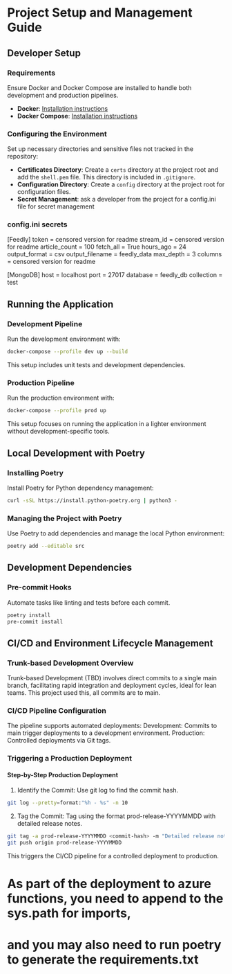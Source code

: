 # Project Setup and Management Guide


## Developer Setup
### Requirements
Ensure Docker and Docker Compose are installed to handle both development and production pipelines.
- **Docker**: [Installation instructions](https://www.docker.com/get-started)
- **Docker Compose**: [Installation instructions](https://docs.docker.com/compose/install/)
### Configuring the Environment
Set up necessary directories and sensitive files not tracked in the repository:
- **Certificates Directory**: Create a `certs` directory at the project root and add the `shell.pem` file. This directory is included in `.gitignore`.
- **Configuration Directory**: Create a `config` directory at the project root for configuration files.
- **Secret Management**: ask a developer from the project for a config.ini file for secret management

### config.ini secrets 
[Feedly]
token = censored version for readme
stream_id = censored version for readme
article_count = 100
fetch_all = True
hours_ago = 24
output_format = csv
output_filename = feedly_data
max_depth = 3
columns = censored version for readme

[MongoDB]
host = localhost
port = 27017
database = feedly_db
collection = test

## Running the Application
### Development Pipeline
Run the development environment with:
```bash
docker-compose --profile dev up --build
```

This setup includes unit tests and development dependencies.
### Production Pipeline
Run the production environment with:
```bash
docker-compose --profile prod up
```
This setup focuses on running the application in a lighter environment without development-specific tools.


## Local Development with Poetry
### Installing Poetry
Install Poetry for Python dependency management:
```bash
curl -sSL https://install.python-poetry.org | python3 -
```
### Managing the Project with Poetry
Use Poetry to add dependencies and manage the local Python environment:
```bash
poetry add --editable src
```


## Development Dependencies
### Pre-commit Hooks
Automate tasks like linting and tests before each commit.
```bash
poetry install
pre-commit install
```


## CI/CD and Environment Lifecycle Management
### Trunk-based Development Overview
Trunk-based Development (TBD) involves direct commits to a single main branch, facilitating rapid integration and deployment cycles, ideal for lean teams. This project used this, all commits are to main.

### CI/CD Pipeline Configuration
The pipeline supports automated deployments:
Development: Commits to main trigger deployments to a development environment.
Production: Controlled deployments via Git tags.

### Triggering a Production Deployment
#### Step-by-Step Production Deployment
1. Identify the Commit:
Use git log to find the commit hash.
```bash
git log --pretty=format:"%h - %s" -n 10
```
2. Tag the Commit:
Tag using the format prod-release-YYYYMMDD with detailed release notes.
```bash
git tag -a prod-release-YYYYMMDD <commit-hash> -m "Detailed release notes here"
git push origin prod-release-YYYYMMDD
```
This triggers the CI/CD pipeline for a controlled deployment to production.


# As part of the deployment to azure functions, you need to append to the sys.path for imports,
# and you may also need to run poetry to generate the requirements.txt